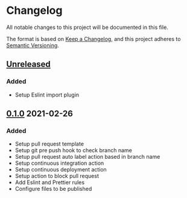 # Changelog

All notable changes to this project will be documented in this file.

The format is based on [Keep a Changelog](https://keepachangelog.com/en/1.0.0/),
and this project adheres to [Semantic Versioning](https://semver.org/spec/v2.0.0.html).

## [Unreleased](https://github.com/mtzfactory/eslint-config-bfactory/compare/v0.1.0...main)

### Added

- Setup Eslint import plugin

## [0.1.0](https://github.com/mtzfactory/eslint-config-bfactory/compare/5553792...v0.1.0) 2021-02-26

### Added

- Setup pull request template
- Setup git pre push hook to check branch name
- Setup pull request auto label action based in branch name
- Setup continuous integration action
- Setup continuous deployment action
- Setup action to block pull request
- Add Eslint and Prettier rules
- Configure files to be published
